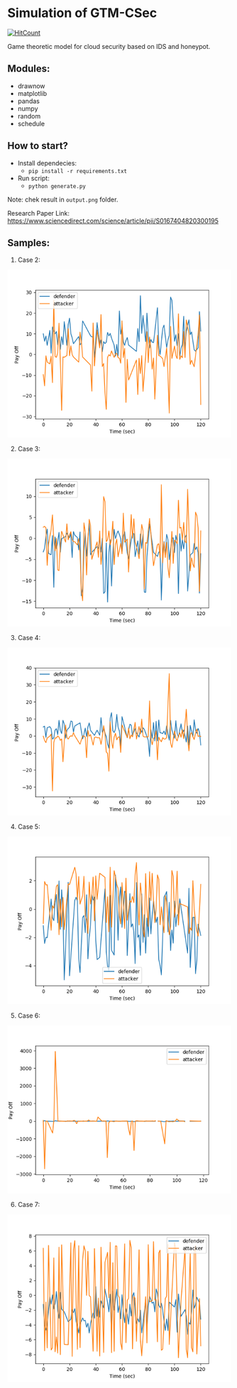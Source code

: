# Simulation of GTM-CSec
[![HitCount](http://hits.dwyl.com/MexsonFernandes/Simulate_GTM-CSec.svg)](http://hits.dwyl.com/MexsonFernandes/Simulate_GTM-CSec)

Game theoretic model for cloud security based on IDS and honeypot.

## Modules:
* drawnow
* matplotlib
* pandas
* numpy
* random
* schedule

## How to start?
* Install dependecies:
    - `pip install -r requirements.txt`
* Run script:
    - `python generate.py`

Note: chek result in `output.png` folder.

Research Paper Link: https://www.sciencedirect.com/science/article/pii/S0167404820300195

## Samples:

1) Case 2: 
<img src="samples/CASE2.png"/>

2) Case 3: 
<img src="samples/CASE3.png"/>

3) Case 4: 
<img src="samples/CASE4.png"/>

4) Case 5: 
<img src="samples/CASE5.png"/>

5) Case 6: 
<img src="samples/CASE6.png"/>

6) Case 7: 
<img src="samples/CASE7.png"/>
